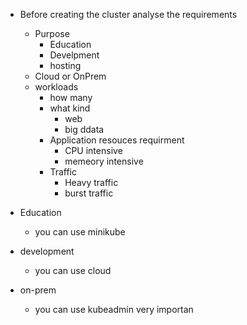 
- Before creating the cluster analyse the requirements
    - Purpose
        - Education
        - Develpment
        - hosting
    - Cloud or OnPrem
    - workloads
        - how many
        - what kind
            - web
            - big ddata
        - Application resouces requirment
            - CPU intensive
            - memeory intensive
        - Traffic
            - Heavy traffic
            - burst traffic

- Education
    - you can use minikube
- development
    - you can use cloud
- on-prem
    - you can use kubeadmin very importan 
